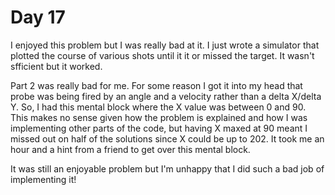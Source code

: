 # Day 17

I enjoyed this problem but I was really bad at it. I just wrote a simulator that plotted the course of various shots until it it or missed the target. It wasn't sfficient but it worked.

Part 2 was really bad for me. For some reason I got it into my head that probe was being fired by an angle and a velocity rather than a delta X/delta Y. So, I had this mental block where the X value was between 0 and 90. This makes no sense given how the problem is explained and how I was implementing other parts of the code, but having X maxed at 90 meant I missed out on half of the solutions since X could be up to 202. It took me an hour and a hint from a friend to get over this mental block.

It was still an enjoyable problem but I'm unhappy that I did such a bad job of implementing it!